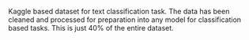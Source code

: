 Kaggle based dataset for text classification task. The data has been cleaned and processed for preparation into any model for classification based tasks. This is just 40% of the entire dataset.